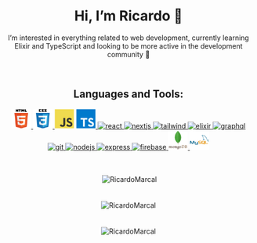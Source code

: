 <h1 align="center">Hi, I’m Ricardo 👋</h1>
<p align="center">I’m interested in everything related to web development, currently learning Elixir and TypeScript and looking to be more active in the development community 💙</p>
<br />
<h2 align="center">Languages and Tools:</h2>
<p align="center">
    <a href="https://www.w3.org/html/" target="_blank"> <img src="https://raw.githubusercontent.com/devicons/devicon/master/icons/html5/html5-original-wordmark.svg" alt="html5" width="40" height="40" /> </a>
    <a href="https://www.w3schools.com/css/" target="_blank"> <img src="https://raw.githubusercontent.com/devicons/devicon/master/icons/css3/css3-original-wordmark.svg" alt="css3" width="40" height="40" /> </a>
    <a href="https://developer.mozilla.org/en-US/docs/Web/JavaScript" target="_blank"><img src="https://raw.githubusercontent.com/devicons/devicon/master/icons/javascript/javascript-original.svg" alt="javascript" width="40" height="40" /></a>
    <a href="https://www.typescriptlang.org/" target="_blank"> <img src="https://raw.githubusercontent.com/devicons/devicon/master/icons/typescript/typescript-original.svg" alt="typescript" width="40" height="40" /> </a>
    <a href="https://reactjs.org/" target="_blank"> <img src="https://ricardomarcal.github.io/images/ReactJs.png" alt="react" width="40" height="40" /> </a>
    <a href="https://nextjs.org/" target="_blank"> <img src="https://ricardomarcal.github.io/images/NextJs.png" alt="nextjs" width="40" height="40" /> </a>
    <a href="https://tailwindcss.com/" target="_blank"> <img src="https://www.vectorlogo.zone/logos/tailwindcss/tailwindcss-icon.svg" alt="tailwind" width="40" height="40" /> </a>
    <a href="http://elixir-lang.org/" target="_blank"> <img src="https://cdn.icon-icons.com/icons2/2699/PNG/64/elixir_lang_logo_icon_169207.png" alt="elixir" width="40" height="40" /> </a>
    <a href="https://graphql.org" target="_blank"> <img src="https://www.vectorlogo.zone/logos/graphql/graphql-icon.svg" alt="graphql" width="40" height="40" /> </a>
    <a href="https://git-scm.com/" target="_blank"> <img src="https://www.vectorlogo.zone/logos/git-scm/git-scm-icon.svg" alt="git" width="40" height="40" /> </a>
    <a href="https://nodejs.org" target="_blank"> <img src="https://ricardomarcal.github.io/images/NodeJs.png" alt="nodejs" width="40" height="40" /> </a>
    <a href="https://expressjs.com" target="_blank"> <img src="https://assets.website-files.com/61ca3f775a79ec5f87fcf937/6202fcdee5ee8636a145a41b_1234.png" alt="express" width="40" height="40" /> </a>
    <a href="https://firebase.google.com/" target="_blank"> <img src="https://www.vectorlogo.zone/logos/firebase/firebase-icon.svg" alt="firebase" width="40" height="40" /> </a>
    <a href="https://www.mongodb.com/" target="_blank"> <img src="https://raw.githubusercontent.com/devicons/devicon/master/icons/mongodb/mongodb-original-wordmark.svg" alt="mongodb" width="40" height="40" /> </a>
    <a href="https://www.mysql.com/" target="_blank"> <img src="https://raw.githubusercontent.com/devicons/devicon/master/icons/mysql/mysql-original-wordmark.svg" alt="mysql" width="40" height="40" /> </a>
    <br />
    <br />
    <br />
    <a>
    <div align="center">&nbsp;<img align="center" src="https://github-readme-stats.vercel.app/api?username=RicardoMarcal&show_icons=true&locale=en&theme=prussian&include_all_commits=true&count_private=true" alt="RicardoMarcal" /></div>
    <br />
    <br />
    <div align="center"><img align="center" src="http://github-readme-streak-stats.herokuapp.com?user=RicardoMarcal&theme=prussian&hide_border=true&date_format=j%20M%5B%20Y%5D" alt="RicardoMarcal" /></div>
    <br />
    <br />
    <div align="center"><img align="center" src="https://github-readme-stats.vercel.app/api/top-langs?username=RicardoMarcal&show_icons=true&locale=en&layout=compact&theme=prussian&langs_count=6" alt="RicardoMarcal" /></div>
</p>

<!---
RicardoMarcal/RicardoMarcal is a ✨ special ✨ repository because its `README.md` (this file) appears on your GitHub profile.
You can click the Preview link to take a look at your changes.
--->
